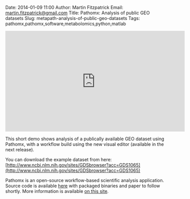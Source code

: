 Date: 2014-01-09 11:00
Author: Martin Fitzpatrick
Email: martin.fitzpatrick@gmail.com
Title: Pathomx: Analysis of public GEO datasets
Slug: metapath-analysis-of-public-geo-datasets
Tags: pathomx,pathomx,software,metabolomics,python,matlab


<iframe width="560" height="315" src="http://www.youtube.com/embed/FF2AsAvqOCU" frameborder="0" allowfullscreen></iframe>

This short demo shows analysis of a publically available GEO dataset using Pathomx, with a workflow build using the new visual editor (available in the next release).

You can download the example dataset from here: [http://www.ncbi.nlm.nih.gov/sites/GDSbrowser?acc=GDS1065](http://www.ncbi.nlm.nih.gov/sites/GDSbrowser?acc=GDS1065) 

Pathomx is an open-source workflow-based scientific analysis application. Source code is available [here](https://github.com/mfitzp/pathomx) with packaged binaries and paper to follow shortly. More information is available [on this site](http://martinfitzpatrick.name/tag/pathomx).
